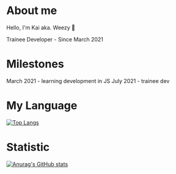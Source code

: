 # About me
Hello, I'm Kai aka. Weezy 👋

Trainee Developer - Since March 2021

# Milestones
March 2021 - learning development in JS
July 2021 - trainee dev

# My Language 
[![Top Langs](https://github-readme-stats.vercel.app/api/top-langs/?username=weezy-95&layout=compact&langs_count=8&theme=gruvbox)](https://github.com/anuraghazra/github-readme-stats)

# Statistic
[![Anurag's GitHub stats](https://github-readme-stats.vercel.app/api?username=weezy-95&show_icons=true&theme=gruvbox)](https://github.com/anuraghazra/github-readme-stats)

